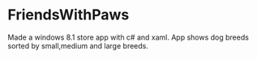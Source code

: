 # FriendsWithPaws
Made a windows 8.1 store app with c# and xaml. App shows dog breeds sorted by small,medium and large breeds. 
